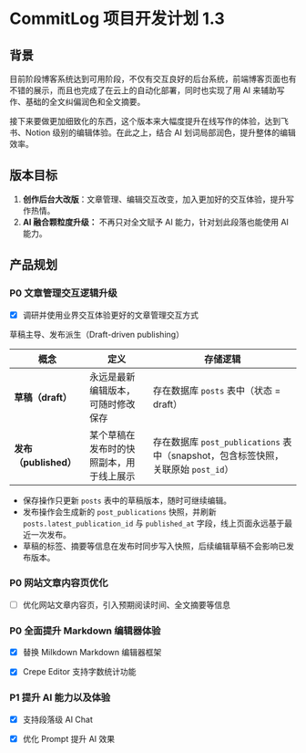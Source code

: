 # CommitLog 项目开发计划 1.3

## 背景

目前阶段博客系统达到可用阶段，不仅有交互良好的后台系统，前端博客页面也有不错的展示，而且也完成了在云上的自动化部署，同时也实现了用 AI 来辅助写作、基础的全文纠偏润色和全文摘要。

接下来要做更加细致化的东西，这个版本来大幅度提升在线写作的体验，达到飞书、Notion 级别的编辑体验。在此之上，结合 AI 划词局部润色，提升整体的编辑效率。



## 版本目标

1. **创作后台大改版**：文章管理、编辑交互改变，加入更加好的交互体验，提升写作热情。
2. **AI 融合颗粒度升级：** 不再只对全文赋予 AI 能力，针对划此段落也能使用 AI 能力。 



## 产品规划

### P0 文章管理交互逻辑升级

* [x] 调研并使用业界交互体验更好的文章管理交互方式

草稿主导、发布派生（Draft-driven publishing）

| 概念                | 定义                   | 存储逻辑                           |
| ----------------- | -------------------- | ------------------------------ |
| **草稿（draft）**     | 永远是最新编辑版本，可随时修改保存    | 存在数据库 `posts` 表中（状态 = draft）   |
| **发布（published）** | 某个草稿在发布时的快照副本，用于线上展示 | 存在数据库 `post_publications` 表中（snapshot，包含标签快照，关联原始 `post_id`） |


- 保存操作只更新 `posts` 表中的草稿版本，随时可继续编辑。
- 发布操作会生成新的 `post_publications` 快照，并刷新 `posts.latest_publication_id` 与 `published_at` 字段，线上页面永远基于最近一次发布。
- 草稿的标签、摘要等信息在发布时同步写入快照，后续编辑草稿不会影响已发布版本。




### P0 网站文章内容页优化

* [ ] 优化网站文章内容页，引入预期阅读时间、全文摘要等信息



### P0 全面提升 Markdown 编辑器体验

* [x] 替换 Milkdown Markdown 编辑器框架
* [x] Crepe Editor 支持字数统计功能


### P1 提升 AI 能力以及体验

* [x] 支持段落级 AI Chat

* [x] 优化 Prompt 提升 AI 效果
